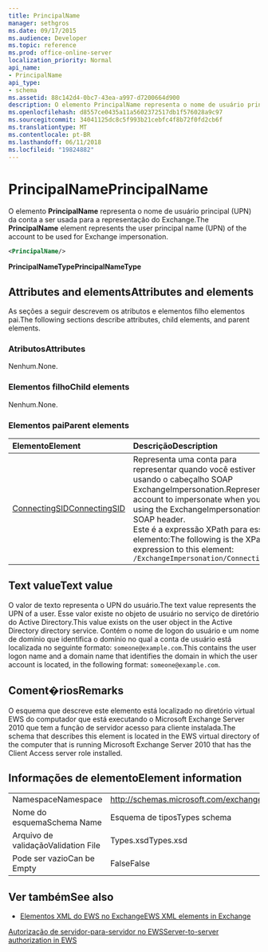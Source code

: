 ```yaml
---
title: PrincipalName
manager: sethgros
ms.date: 09/17/2015
ms.audience: Developer
ms.topic: reference
ms.prod: office-online-server
localization_priority: Normal
api_name:
- PrincipalName
api_type:
- schema
ms.assetid: 88c142d4-0bc7-43ea-a997-d7200664d900
description: O elemento PrincipalName representa o nome de usuário principal (UPN) da conta a ser usada para a representação do Exchange.
ms.openlocfilehash: d8557ce0435a11a5602372517db1f576028a9c97
ms.sourcegitcommit: 34041125dc8c5f993b21cebfc4f8b72f0fd2cb6f
ms.translationtype: MT
ms.contentlocale: pt-BR
ms.lasthandoff: 06/11/2018
ms.locfileid: "19824882"
---
```

# <a name="principalname"></a><span data-ttu-id="c6ee5-103">PrincipalName</span><span class="sxs-lookup"><span data-stu-id="c6ee5-103">PrincipalName</span></span>

<span data-ttu-id="c6ee5-104">O elemento **PrincipalName** representa o nome de usuário principal (UPN) da conta a ser usada para a representação do Exchange.</span><span class="sxs-lookup"><span data-stu-id="c6ee5-104">The **PrincipalName** element represents the user principal name (UPN) of the account to be used for Exchange impersonation.</span></span> 
  
```xml
<PrincipalName/>
```

 <span data-ttu-id="c6ee5-105">**PrincipalNameType**</span><span class="sxs-lookup"><span data-stu-id="c6ee5-105">**PrincipalNameType**</span></span>
## <a name="attributes-and-elements"></a><span data-ttu-id="c6ee5-106">Attributes and elements</span><span class="sxs-lookup"><span data-stu-id="c6ee5-106">Attributes and elements</span></span>

<span data-ttu-id="c6ee5-107">As seções a seguir descrevem os atributos e elementos filho elementos pai.</span><span class="sxs-lookup"><span data-stu-id="c6ee5-107">The following sections describe attributes, child elements, and parent elements.</span></span>
  
### <a name="attributes"></a><span data-ttu-id="c6ee5-108">Atributos</span><span class="sxs-lookup"><span data-stu-id="c6ee5-108">Attributes</span></span>

<span data-ttu-id="c6ee5-109">Nenhum.</span><span class="sxs-lookup"><span data-stu-id="c6ee5-109">None.</span></span>
  
### <a name="child-elements"></a><span data-ttu-id="c6ee5-110">Elementos filho</span><span class="sxs-lookup"><span data-stu-id="c6ee5-110">Child elements</span></span>

<span data-ttu-id="c6ee5-111">Nenhum.</span><span class="sxs-lookup"><span data-stu-id="c6ee5-111">None.</span></span>
  
### <a name="parent-elements"></a><span data-ttu-id="c6ee5-112">Elementos pai</span><span class="sxs-lookup"><span data-stu-id="c6ee5-112">Parent elements</span></span>

|<span data-ttu-id="c6ee5-113">**Elemento**</span><span class="sxs-lookup"><span data-stu-id="c6ee5-113">**Element**</span></span>|<span data-ttu-id="c6ee5-114">**Descrição**</span><span class="sxs-lookup"><span data-stu-id="c6ee5-114">**Description**</span></span>|
|:-----|:-----|
|[<span data-ttu-id="c6ee5-115">ConnectingSID</span><span class="sxs-lookup"><span data-stu-id="c6ee5-115">ConnectingSID</span></span>](connectingsid.md) <br/> |<span data-ttu-id="c6ee5-116">Representa uma conta para representar quando você estiver usando o cabeçalho SOAP ExchangeImpersonation.</span><span class="sxs-lookup"><span data-stu-id="c6ee5-116">Represents an account to impersonate when you are using the ExchangeImpersonation SOAP header.</span></span>  <br/> <span data-ttu-id="c6ee5-117">Este é a expressão XPath para esse elemento:</span><span class="sxs-lookup"><span data-stu-id="c6ee5-117">The following is the XPath expression to this element:</span></span>  <br/>  `/ExchangeImpersonation/ConnectingSID` <br/> |
   
## <a name="text-value"></a><span data-ttu-id="c6ee5-118">Text value</span><span class="sxs-lookup"><span data-stu-id="c6ee5-118">Text value</span></span>

<span data-ttu-id="c6ee5-119">O valor de texto representa o UPN do usuário.</span><span class="sxs-lookup"><span data-stu-id="c6ee5-119">The text value represents the UPN of a user.</span></span> <span data-ttu-id="c6ee5-120">Esse valor existe no objeto de usuário no serviço de diretório do Active Directory.</span><span class="sxs-lookup"><span data-stu-id="c6ee5-120">This value exists on the user object in the Active Directory directory service.</span></span> <span data-ttu-id="c6ee5-121">Contém o nome de logon do usuário e um nome de domínio que identifica o domínio no qual a conta de usuário está localizada no seguinte formato: `someone@example.com`.</span><span class="sxs-lookup"><span data-stu-id="c6ee5-121">This contains the user logon name and a domain name that identifies the domain in which the user account is located, in the following format:  `someone@example.com`.</span></span>
  
## <a name="remarks"></a><span data-ttu-id="c6ee5-122">Coment�rios</span><span class="sxs-lookup"><span data-stu-id="c6ee5-122">Remarks</span></span>

<span data-ttu-id="c6ee5-123">O esquema que descreve este elemento está localizado no diretório virtual EWS do computador que está executando o Microsoft Exchange Server 2010 que tem a função de servidor acesso para cliente instalada.</span><span class="sxs-lookup"><span data-stu-id="c6ee5-123">The schema that describes this element is located in the EWS virtual directory of the computer that is running Microsoft Exchange Server 2010 that has the Client Access server role installed.</span></span>
  
## <a name="element-information"></a><span data-ttu-id="c6ee5-124">Informações de elemento</span><span class="sxs-lookup"><span data-stu-id="c6ee5-124">Element information</span></span>

|||
|:-----|:-----|
|<span data-ttu-id="c6ee5-125">Namespace</span><span class="sxs-lookup"><span data-stu-id="c6ee5-125">Namespace</span></span>  <br/> |http://schemas.microsoft.com/exchange/services/2006/types  <br/> |
|<span data-ttu-id="c6ee5-126">Nome do esquema</span><span class="sxs-lookup"><span data-stu-id="c6ee5-126">Schema Name</span></span>  <br/> |<span data-ttu-id="c6ee5-127">Esquema de tipos</span><span class="sxs-lookup"><span data-stu-id="c6ee5-127">Types schema</span></span>  <br/> |
|<span data-ttu-id="c6ee5-128">Arquivo de validação</span><span class="sxs-lookup"><span data-stu-id="c6ee5-128">Validation File</span></span>  <br/> |<span data-ttu-id="c6ee5-129">Types.xsd</span><span class="sxs-lookup"><span data-stu-id="c6ee5-129">Types.xsd</span></span>  <br/> |
|<span data-ttu-id="c6ee5-130">Pode ser vazio</span><span class="sxs-lookup"><span data-stu-id="c6ee5-130">Can be Empty</span></span>  <br/> |<span data-ttu-id="c6ee5-131">False</span><span class="sxs-lookup"><span data-stu-id="c6ee5-131">False</span></span>  <br/> |
   
## <a name="see-also"></a><span data-ttu-id="c6ee5-132">Ver também</span><span class="sxs-lookup"><span data-stu-id="c6ee5-132">See also</span></span>



- [<span data-ttu-id="c6ee5-133">Elementos XML do EWS no Exchange</span><span class="sxs-lookup"><span data-stu-id="c6ee5-133">EWS XML elements in Exchange</span></span>](ews-xml-elements-in-exchange.md)


[<span data-ttu-id="c6ee5-134">Autorização de servidor-para-servidor no EWS</span><span class="sxs-lookup"><span data-stu-id="c6ee5-134">Server-to-server authorization in EWS</span></span>](http://msdn.microsoft.com/library/f1610a20-672d-448b-8c00-5b0fbcaf31cb%28Office.15%29.aspx)

